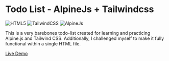 # Todo List - AlpineJs + Tailwindcss

![HTML5](https://img.shields.io/badge/html5-%23E34F26.svg?style=for-the-badge&logo=html5&logoColor=white)
![TailwindCSS](https://img.shields.io/badge/tailwindcss-%2338B2AC.svg?style=for-the-badge&logo=tailwind-css&logoColor=white)
![AlpineJs](https://img.shields.io/badge/AlpineJS-8BC0D0?style=for-the-badge&logo=alpine.js&logoColor=black)

This is a very barebones todo-list created for learning and practicing Alpine.js and Tailwind CSS. Additionally, I challenged myself to make it fully functional within a single HTML file.

[Live Demo](https://michaelfarquhar.github.io/alpine-todo/)
